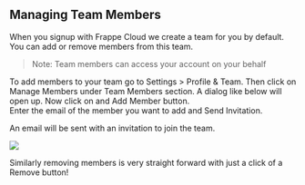 ## Managing Team Members

When you signup with Frappe Cloud we create a team for you by default. You can add or remove members from this team.

> Note: Team members can access your account on your behalf

To add members to your team go to Settings > Profile & Team. Then click on Manage Members under Team Members section. A dialog like below will open up. Now click on and Add Member button.  
Enter the email of the member you want to add and Send Invitation.

An email will be sent with an invitation to join the team.

![](https://frappecloud.com/files/manage_members.png)

Similarly removing members is very straight forward with just a click of a Remove button!